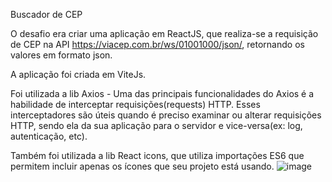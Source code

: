 Buscador de CEP

O desafio era criar uma aplicação em ReactJS, que realiza-se a requisição de CEP na API https://viacep.com.br/ws/01001000/json/, retornando os valores em formato json.

A aplicação foi criada em ViteJs.

Foi utilizada a lib Axios - Uma das principais funcionalidades do Axios é a habilidade de interceptar requisições(requests) HTTP. 
Esses interceptadores são úteis quando é preciso examinar ou alterar requisições HTTP, sendo ela da sua aplicação para o servidor e vice-versa(ex: log, autenticação, etc).

Também foi utilizada a lib React icons, que utiliza importações ES6 que permitem incluir apenas os ícones que seu projeto está usando.
![image](https://user-images.githubusercontent.com/96217918/170845933-298496ad-646c-49a2-a8fd-387b477f10df.png)
